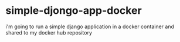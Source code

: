 # simple-djongo-app-docker
i'm going to run a simple django application in a docker container and shared to my docker hub repository

